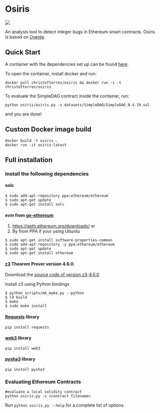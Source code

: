 Osiris
======

![](https://img.icons8.com/color/200/000000/osiris.png)

An analysis tool to detect integer bugs in Ethereum smart contracts. Osiris is based on [Oyente](https://github.com/melonproject/oyente).

## Quick Start

A container with the dependencies set up can be found [here](https://hub.docker.com/r/christoftorres/osiris/).

To open the container, install docker and run:

```
docker pull christoftorres/osiris && docker run -i -t christoftorres/osiris
```

To evaluate the SimpleDAO contract inside the container, run:

```
python osiris/osiris.py -s datasets/SimpleDAO/SimpleDAO_0.4.19.sol
```

and you are done!

## Custom Docker image build

```
docker build -t osiris .
docker run -it osiris:latest
```

## Full installation

### Install the following dependencies
#### solc
```
$ sudo add-apt-repository ppa:ethereum/ethereum
$ sudo apt-get update
$ sudo apt-get install solc
```

#### evm from [go-ethereum](https://github.com/ethereum/go-ethereum)

1. https://geth.ethereum.org/downloads/ or
2. By from PPA if your using Ubuntu
```
$ sudo apt-get install software-properties-common
$ sudo add-apt-repository -y ppa:ethereum/ethereum
$ sudo apt-get update
$ sudo apt-get install ethereum
```

#### [z3](https://github.com/Z3Prover/z3/releases) Theorem Prover version 4.6.0.

Download the [source code of version z3-4.6.0](https://github.com/Z3Prover/z3/releases/tag/z3-4.6.0)

Install z3 using Python bindings

```
$ python scripts/mk_make.py --python
$ cd build
$ make
$ sudo make install
```

#### [Requests](https://github.com/kennethreitz/requests/) library

```
pip install requests
```

#### [web3](https://github.com/pipermerriam/web3.py) library

```
pip install web3
```

#### [pysha3](https://github.com/tiran/pysha3) library

```
pip install pysha3
```

### Evaluating Ethereum Contracts

```
#evaluate a local solidity contract
python osiris.py -s <contract filename>
```

Run ```python osiris.py --help``` for a complete list of options.
